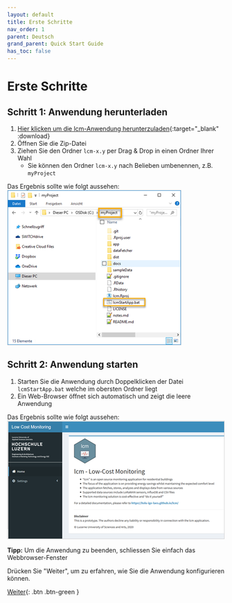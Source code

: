```yaml
---
layout: default
title: Erste Schritte
nav_order: 1
parent: Deutsch
grand_parent: Quick Start Guide
has_toc: false
---
```

 
# Erste Schritte
## Schritt 1: Anwendung herunterladen
1. [Hier klicken um die lcm-Anwendung herunterzuladen](https://github.com/hslu-ige-laes/lcm/releases/latest/download/lcm.zip){:target="_blank" :download}
1. Öffnen Sie die Zip-Datei
1. Ziehen Sie den Ordner `lcm-x.y` per Drag & Drop in einen Ordner Ihrer Wahl
   - Sie können den Ordner `lcm-x.y` nach Belieben umbenennen, z.B. `myProject`

Das Ergebnis sollte wie folgt aussehen:<br>
   <img src="https://raw.githubusercontent.com/hslu-ige-laes/lcm/master/docs/assets/images/quickStartGuide_01.PNG" style="border:1px solid lightgrey"/>


## Schritt 2: Anwendung starten
1. Starten Sie die Anwendung durch Doppelklicken der Datei `lcmStartApp.bat` welche im obersten Ordner liegt
1. Ein Web-Browser öffnet sich automatisch und zeigt die leere Anwendung

Das Ergebnis sollte wie folgt aussehen:<br>
   <img src="https://raw.githubusercontent.com/hslu-ige-laes/lcm/master/docs/assets/images/quickStartGuide_02.PNG" style="border:1px solid lightgrey"/>

**Tipp:** Um die Anwendung zu beenden, schliessen Sie einfach das Webbrowser-Fenster

Drücken Sie "Weiter", um zu erfahren, wie Sie die Anwendung konfigurieren können.

[Weiter](https://hslu-ige-laes.github.io/lcm/docs/quickStartGuide/de/configuration/){: .btn .btn-green }
